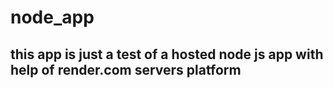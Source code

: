 # node_app
## this app is just a test of a hosted node js app with help of render.com servers platform
